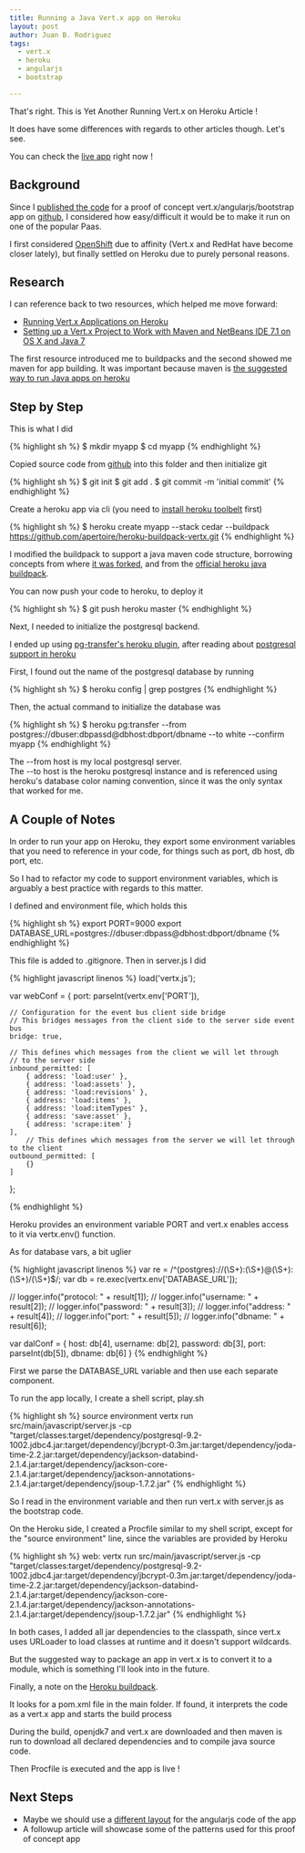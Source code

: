 ```yaml
---
title: Running a Java Vert.x app on Heroku
layout: post
author: Juan B. Rodriguez
tags:
  - vert.x
  - heroku
  - angularjs
  - bootstrap

---
```


That's right. This is Yet Another Running Vert.x on Heroku Article !

It does have some differences with regards to other articles though. Let's see.

You can check the [live app](https://vaultee.herokuapp.com) right now !

## Background

Since I [published the code](http://www.apertoire.net/vaultee/) for a proof of concept vert.x/angularjs/bootstrap  app on [github](https://github.com/apertoire/vaultee/), I considered how easy/difficult it would be to make it run on one of the popular Paas.

I first considered [OpenShift](https://openshift.redhat.com/) due to affinity (Vert.x and RedHat have become closer lately), but finally settled on Heroku due to purely personal reasons.

## Research
I can reference back to two resources, which helped me move forward:

- [Running Vert.x Applications on Heroku](https://fbflex.wordpress.com/2012/05/02/running-vert-x-applications-on-heroku/)
- [Setting up a Vert.x Project to Work with Maven and NetBeans IDE 7.1 on OS X and Java 7](http://java.dzone.com/articles/setting-vertx-project-work)

The first resource introduced me to buildpacks and the second showed me maven for app building. It was important because maven is [the suggested way to run Java apps on heroku](https://devcenter.heroku.com/articles/java)

## Step by Step

This is what I did

{% highlight sh %}
$ mkdir myapp
$ cd myapp
{% endhighlight %}


Copied source code from [github](https://github.com/apertoire/vaultee) into this folder and then initialize git

{% highlight sh %}
$ git init
$ git add .
$ git commit -m 'initial commit'
{% endhighlight %}

	
Create a heroku app via cli (you need to [install heroku toolbelt](https://toolbelt.heroku.com/) first)

{% highlight sh %}
$ heroku create myapp --stack cedar --buildpack https://github.com/apertoire/heroku-buildpack-vertx.git
{% endhighlight %}

	
I modified the buildpack to support a java maven code structure, borrowing concepts from where [it was forked](https://github.com/enr/heroku-buildpack-vertx), and from the [official heroku java buildpack](https://github.com/heroku/heroku-buildpack-java).
	
You can now push your code to heroku, to deploy it

{% highlight sh %}
$ git push heroku master
{% endhighlight %}

	
Next, I needed to initialize the postgresql backend.

I ended up using [pg-transfer's heroku plugin](https://github.com/ddollar/heroku-pg-transfer), after reading about [postgresql support in heroku](https://devcenter.heroku.com/articles/heroku-postgresql)

First, I found out the name of the postgresql database by running

{% highlight sh %}
$ heroku config | grep postgres
{% endhighlight %}
	
Then, the actual command to initialize the database was 

{% highlight sh %}
$ heroku pg:transfer --from postgres://dbuser:dbpassd@dbhost:dbport/dbname --to white --confirm myapp
{% endhighlight %}

The --from host is my local postgresql server.	
The --to host is the heroku postgresql instance and is referenced using heroku's database color naming convention, since it was the only syntax that worked for me.
	

## A Couple of Notes

In order to run your app on Heroku, they export some environment variables that you need to reference in your code, for things such as port, db host, db port, etc.

So I had to refactor my code to support environment variables, which is arguably a best practice with regards to this matter.

I defined and environment file, which holds this

{% highlight sh %}
export PORT=9000
export DATABASE_URL=postgres://dbuser:dbpass@dbhost:dbport/dbname
{% endhighlight %}

	
This file is added to .gitignore. Then in server.js I did

{% highlight javascript linenos %}
load('vertx.js');

var webConf = {
	port: parseInt(vertx.env['PORT']),

	// Configuration for the event bus client side bridge
	// This bridges messages from the client side to the server side event bus
	bridge: true,

	// This defines which messages from the client we will let through
	// to the server side
	inbound_permitted: [
		{ address: 'load:user' },
		{ address: 'load:assets' },
		{ address: 'load:revisions' },
		{ address: 'load:items' },
		{ address: 'load:itemTypes' },
		{ address: 'save:asset' },
		{ address: 'scrape:item' }
	],
		// This defines which messages from the server we will let through to the client
	outbound_permitted: [
		{}
	]    
};
	
{% endhighlight %}

Heroku provides an environment variable PORT and vert.x enables access to it via vertx.env() function.

As for database vars, a bit uglier


{% highlight javascript linenos %}
var re = /^(postgres):\/\/(\S+):(\S+)@(\S+):(\S+)\/(\S+)$/;
var db = re.exec(vertx.env['DATABASE_URL']);

// logger.info("protocol: " + result[1]);
// logger.info("username: " + result[2]);
// logger.info("password: " + result[3]);
// logger.info("address: " + result[4]);
// logger.info("port: " + result[5]);
// logger.info("dbname: " + result[6]);

var dalConf = {
	host: db[4],
	username: db[2],
	password: db[3],
	port: parseInt(db[5]),
	dbname: db[6]
}
{% endhighlight %}

First we parse the DATABASE_URL variable and then use each separate component.

To run the app locally, I create a shell script, play.sh

{% highlight sh %}
source environment
vertx run src/main/javascript/server.js -cp "target/classes:target/dependency/postgresql-9.2-1002.jdbc4.jar:target/dependency/jbcrypt-0.3m.jar:target/dependency/joda-time-2.2.jar:target/dependency/jackson-databind-2.1.4.jar:target/dependency/jackson-core-2.1.4.jar:target/dependency/jackson-annotations-2.1.4.jar:target/dependency/jsoup-1.7.2.jar"
{% endhighlight %}

So I read in the environment variable and then run vert.x with server.js as the bootstrap code.

On the Heroku side, I created a Procfile similar to my shell script, except for the "source environment" line, since the variables are provided by Heroku

{% highlight sh %}
web: vertx run src/main/javascript/server.js -cp "target/classes:target/dependency/postgresql-9.2-1002.jdbc4.jar:target/dependency/jbcrypt-0.3m.jar:target/dependency/joda-time-2.2.jar:target/dependency/jackson-databind-2.1.4.jar:target/dependency/jackson-core-2.1.4.jar:target/dependency/jackson-annotations-2.1.4.jar:target/dependency/jsoup-1.7.2.jar"
{% endhighlight %}

In both cases, I added all jar dependencies to the classpath, since vert.x uses URLoader to load classes at runtime and it doesn't support wildcards.

But the suggested way to package an app in vert.x is to convert it to a module, which is something I'll look into in the future.

Finally, a note on the [Heroku buildpack](https://github.com/apertoire/heroku-buildpack-vertx).

It looks for a pom.xml file in the main folder. If found, it interprets the code as a vert.x app and starts the build process

During the build, openjdk7 and vert.x are downloaded and then maven is run to download all declared dependencies and to compile java source code.

Then Procfile is executed and the app is live !


## Next Steps

- Maybe we should use a [different layout](http://cliffmeyers.com/blog/2013/4/21/code-organization-angularjs-javascript) for the angularjs code of the app
- A followup article will showcase some of the patterns used for this proof of concept app


